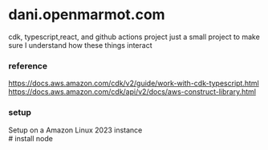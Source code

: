 # dani.openmarmot.com
cdk, typescript,react, and github actions project
just a small project to make sure I understand how these things interact

### reference 
https://docs.aws.amazon.com/cdk/v2/guide/work-with-cdk-typescript.html
<br>https://docs.aws.amazon.com/cdk/api/v2/docs/aws-construct-library.html

### setup
Setup on a Amazon Linux 2023 instance
<br>\# install node
